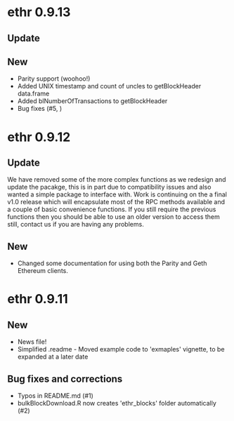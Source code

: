 # ethr 0.9.13

## Update

## New

* Parity support (woohoo!)
* Added UNIX timestamp and count of uncles to getBlockHeader data.frame
* Added blNumberOfTransactions to getBlockHeader
* Bug fixes (#5, )

# ethr 0.9.12

## Update

We have removed some of the more complex functions as we redesign and update the pacakge, this is in part due to compatibility issues and also wanted a simple package to interface with. Work is continuing on the a final v1.0 release which will encapsulate most of the RPC methods available and a couple of basic convenience functions. If you still require the previous functions then you should be able to use an older version to access them still, contact us if you are having any problems.

## New

* Changed some documentation for using both the Parity and Geth Ethereum clients.

# ethr 0.9.11

## New

* News file!
* Simplified .readme - Moved example code to 'exmaples' vignette, to be expanded at a later date

## Bug fixes and corrections

* Typos in README.md (#1)
* bulkBlockDownload.R now creates 'ethr_blocks' folder automatically (#2)
